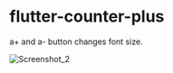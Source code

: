 # flutter-counter-plus

a+ and a- button changes font size.

![Screenshot_2](https://user-images.githubusercontent.com/126814579/226424786-c2777375-8d4c-4444-9d19-bb2501f4da82.png)

